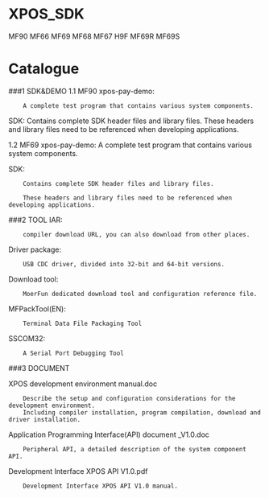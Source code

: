 
# XPOS_SDK

MF90 MF66 MF69 MF68 MF67 H9F MF69R MF69S

# Catalogue

###1	SDK&DEMO
1.1	MF90
xpos-pay-demo:
		
		A complete test program that contains various system components.

SDK: Contains complete SDK header files and library files.
These headers and library files need to be referenced when developing applications.

1.2	MF69
xpos-pay-demo:
		A complete test program that contains various system components.

SDK: 

		Contains complete SDK header files and library files.

		These headers and library files need to be referenced when developing applications.

###2	TOOL
IAR: 	

		compiler download URL, you can also download from other places.

Driver package: 

		USB CDC driver, divided into 32-bit and 64-bit versions.

Download tool: 

		MoerFun dedicated download tool and configuration reference file.

MFPackTool(EN): 

		Terminal Data File Packaging Tool

SSCOM32: 

		A Serial Port Debugging Tool


###3	DOCUMENT

XPOS development environment manual.doc	
		
		Describe the setup and configuration considerations for the development environment. 
		Including compiler installation, program compilation, download and driver installation.

Application Programming Interface(API) document _V1.0.doc	

		Peripheral API, a detailed description of the system component API.
	
Development Interface XPOS API V1.0.pdf	

		Development Interface XPOS API V1.0 manual.
